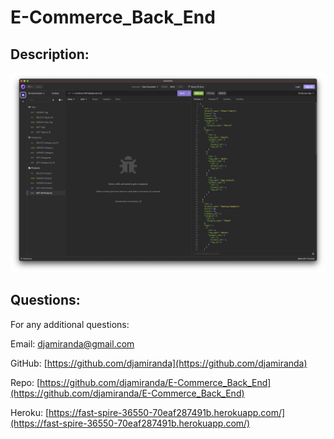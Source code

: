 # E-Commerce_Back_End
  
  
  ## Description:
  

  ![screenshot.png from assets/images should be here](./assets/images/screenshot.png)
  
  ## Questions:
  
  For any additional questions:
  
  Email:
  djamiranda@gmail.com
  
  GitHub:
  [https://github.com/djamiranda](https://github.com/djamiranda)
  
  Repo:
  [https://github.com/djamiranda/E-Commerce_Back_End](https://github.com/djamiranda/E-Commerce_Back_End)

  Heroku:
   [https://fast-spire-36550-70eaf287491b.herokuapp.com/](https://fast-spire-36550-70eaf287491b.herokuapp.com/)
  